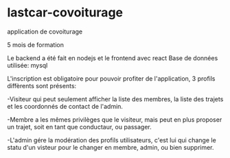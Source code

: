 # lastcar-covoiturage
application de covoiturage

5 mois de formation

Le backend a été fait en nodejs et le frontend avec react
Base de données utilisée: mysql

L'inscription est obligatoire pour pouvoir profiter de l'application,
3 profils diffèrents sont présents:

-Visiteur qui peut seulement afficher la liste des membres, la liste des trajets et les coordonnés de contact de l'admin.


-Membre a les mêmes privilèges que le visiteur, mais peut en plus proposer un trajet, soit en tant que conductaur, ou passager.


-L'admin gére la modération des profils utilisateurs, c'est lui qui change le statu d'un visteur pour le changer en membre, admin, ou bien supprimer.

